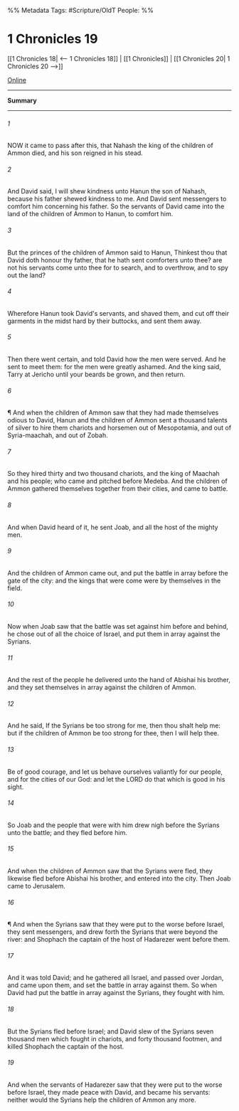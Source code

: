 

%% Metadata
Tags: #Scripture/OldT
People: 
%%
# 1 Chronicles 19
[[1 Chronicles 18| <-- 1 Chronicles 18]] | [[1 Chronicles]] | [[1 Chronicles 20| 1 Chronicles 20 -->]]

[Online](https://churchofjesuschrist.org/study/scriptures/ot/1-chr/19?lang=eng)

---
__Summary__



---

###### 1
NOW it came to pass after this, that Nahash the king of the children of Ammon died, and his son reigned in his stead.
###### 2
And David said, I will shew kindness unto Hanun the son of Nahash, because his father shewed kindness to me.  And David sent messengers to comfort him concerning his father.  So the servants of David came into the land of the children of Ammon to Hanun, to comfort him.
###### 3
But the princes of the children of Ammon said to Hanun, Thinkest thou that David doth honour thy father, that he hath sent comforters unto thee?  are not his servants come unto thee for to search, and to overthrow, and to spy out the land?
###### 4
Wherefore Hanun took David's servants, and shaved them, and cut off their garments in the midst hard by their buttocks, and sent them away.
###### 5
Then there went certain, and told David how the men were served.  And he sent to meet them: for the men were greatly ashamed.  And the king said, Tarry at Jericho until your beards be grown, and then return.
###### 6
¶ And when the children of Ammon saw that they had made themselves odious to David, Hanun and the children of Ammon sent a thousand talents of silver to hire them chariots and horsemen out of Mesopotamia, and out of Syria-maachah, and out of Zobah.
###### 7
So they hired thirty and two thousand chariots, and the king of Maachah and his people; who came and pitched before Medeba.  And the children of Ammon gathered themselves together from their cities, and came to battle.
###### 8
And when David heard of it, he sent Joab, and all the host of the mighty men.
###### 9
And the children of Ammon came out, and put the battle in array before the gate of the city: and the kings that were come were by themselves in the field.
###### 10
Now when Joab saw that the battle was set against him before and behind, he chose out of all the choice of Israel, and put them in array against the Syrians.
###### 11
And the rest of the people he delivered unto the hand of Abishai his brother, and they set themselves in array against the children of Ammon.
###### 12
And he said, If the Syrians be too strong for me, then thou shalt help me: but if the children of Ammon be too strong for thee, then I will help thee.
###### 13
Be of good courage, and let us behave ourselves valiantly for our people, and for the cities of our God: and let the LORD do that which is good in his sight.
###### 14
So Joab and the people that were with him drew nigh before the Syrians unto the battle; and they fled before him.
###### 15
And when the children of Ammon saw that the Syrians were fled, they likewise fled before Abishai his brother, and entered into the city.  Then Joab came to Jerusalem.
###### 16
¶ And when the Syrians saw that they were put to the worse before Israel, they sent messengers, and drew forth the Syrians that were beyond the river: and Shophach the captain of the host of Hadarezer went before them.
###### 17
And it was told David; and he gathered all Israel, and passed over Jordan, and came upon them, and set the battle in array against them.  So when David had put the battle in array against the Syrians, they fought with him.
###### 18
But the Syrians fled before Israel; and David slew of the Syrians seven thousand men which fought in chariots, and forty thousand footmen, and killed Shophach the captain of the host.
###### 19
And when the servants of Hadarezer saw that they were put to the worse before Israel, they made peace with David, and became his servants: neither would the Syrians help the children of Ammon any more.



